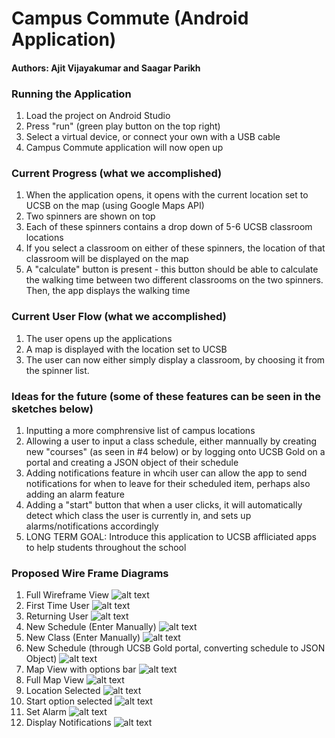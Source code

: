 # Campus Commute (Android Application)

#### Authors: Ajit Vijayakumar and Saagar Parikh 
### Running the Application 
1. Load the project on Android Studio 
2. Press "run" (green play button on the top right)
3. Select a virtual device, or connect your own with a USB cable 
4. Campus Commute application will now open up

### Current Progress (what we accomplished) 
1. When the application opens, it opens with the current location set to UCSB on the map (using Google Maps API)
2. Two spinners are shown on top 
3. Each of these spinners contains a drop down of 5-6 UCSB classroom locations 
4. If you select a classroom on either of these spinners, the location of that classroom will be displayed on the map 
5. A "calculate" button is present - this button should be able to calculate the walking time between two different classrooms on the two spinners. Then, the app displays the walking time

### Current User Flow (what we accomplished) 
1. The user opens up the applications
2. A map is displayed with the location set to UCSB 
3. The user can now either simply display a classroom, by choosing it from the spinner list. 

### Ideas for the future (some of these features can be seen in the sketches below)
1. Inputting a more comphrensive list of campus locations 
2. Allowing a user to input a class schedule, either mannually by creating new "courses" (as seen in #4 below) or by logging onto UCSB Gold on a portal and creating a JSON object of their schedule
3. Adding notifications feature in whcih user can allow the app to send notifications for when to leave for their scheduled item, perhaps also adding an alarm feature 
4. Adding a "start" button that when a user clicks, it will automatically detect which class the user is currently in, and sets up alarms/notifications accordingly 
5. LONG TERM GOAL: Introduce this application to UCSB affliciated apps to help students throughout the school 

### Proposed Wire Frame Diagrams 
1. Full Wireframe View 
![alt text](https://github.com/ajitvijay/cs56-android-calculate-walking-time/blob/master/campusCommuteWireframe/Full_Wireframe.jpg)
2. First Time User 
![alt text](https://github.com/ajitvijay/cs56-android-calculate-walking-time/blob/master/campusCommuteWireframe/FirstTimeUser.jpg)
3. Returning User
![alt text](https://github.com/ajitvijay/cs56-android-calculate-walking-time/blob/master/campusCommuteWireframe/ReturningUser.jpg)
4. New Schedule (Enter Manually) 
![alt text](https://github.com/ajitvijay/cs56-android-calculate-walking-time/blob/master/campusCommuteWireframe/NewScheduleManual.jpg)
5. New Class (Enter Manually) 
![alt text](https://github.com/ajitvijay/cs56-android-calculate-walking-time/blob/master/campusCommuteWireframe/NewCourse.jpg)
6. New Schedule (through UCSB Gold portal, converting schedule to JSON Object)
![alt text](https://github.com/ajitvijay/cs56-android-calculate-walking-time/blob/master/campusCommuteWireframe/NewScheduleGold.jpg)
7. Map View with options bar
![alt text](https://github.com/ajitvijay/cs56-android-calculate-walking-time/blob/master/campusCommuteWireframe/Map_View.jpg)
8. Full Map View 
![alt text](https://github.com/ajitvijay/cs56-android-calculate-walking-time/blob/master/campusCommuteWireframe/FullMapView.jpg)
9. Location Selected 
![alt text](https://github.com/ajitvijay/cs56-android-calculate-walking-time/blob/master/campusCommuteWireframe/LocationSelected.jpg)
10. Start option selected 
![alt text](https://github.com/ajitvijay/cs56-android-calculate-walking-time/blob/master/campusCommuteWireframe/StartSelected.jpg)
11. Set Alarm 
![alt text](https://github.com/ajitvijay/cs56-android-calculate-walking-time/blob/master/campusCommuteWireframe/Alarm.jpg)
12. Display Notifications 
![alt text](https://github.com/ajitvijay/cs56-android-calculate-walking-time/blob/master/campusCommuteWireframe/DisplayNotifs.jpg)
